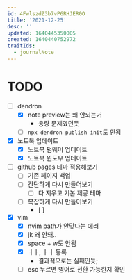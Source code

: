 ```yaml
---
id: 4FwlszdZ3b7vP6RHJER0O
title: '2021-12-25'
desc: ''
updated: 1640445350005
created: 1640440752972
traitIds:
  - journalNote
---
```


# TODO
- [ ] dendron
  - [x] note preview는 왜 안되는거
    - 용량 문제였던듯
  - [ ] `npx dendron publish init`도 안됨
- [x] 노트북 업데이트
  - [x] 노트북 펌웨어 업데이트
  - [x] 노트북 윈도우 업데이트
- [ ] github pages 테마 적용해보기
  - [ ] 기존 페이지 백업
  - [ ] 간단하게 다시 만들어보기
    - [ ] 다 지우고 기본 제공 테마
  - [ ] 복잡하게 다시 만들어보기
    - [ ] 
- [x] vim
  - [x] nvim path가 안맞다는 에러
  - [x] jk 왜 안돼..
  - [x] space + w도 안됨
  - [x] ㅓㅏ, ㅏㅓ 등록
    - 결과적으로는 실패인듯;
  - [ ] esc 누르면 영어로 전환 가능한지 확인